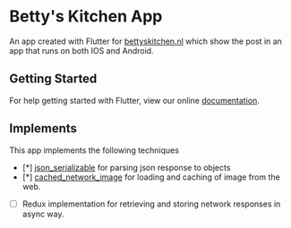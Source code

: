 # Betty's Kitchen App

An app created with Flutter for [bettyskitchen.nl](https://bettyskitchen.nl) which show the post in an app that runs on both IOS and Android.

## Getting Started

For help getting started with Flutter, view our online
[documentation](http://flutter.io/).

## Implements
This app implements the following techniques

- [*] [json_serializable](https://pub.dartlang.org/packages/json_serializable) for parsing json response to objects
- [*] [cached_network_image](https://pub.dartlang.org/packages/cached_network_image) for loading and caching of image from the web.
- [ ] Redux implementation for retrieving and storing network responses in async way.   

